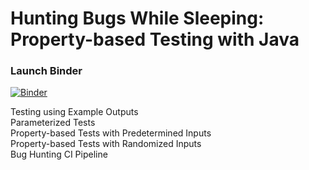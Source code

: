 # Hunting Bugs While Sleeping: Property-based Testing with Java    

### Launch Binder
[![Binder](https://mybinder.org/badge_logo.svg)](https://mybinder.org/v2/gh/whatevergeek/java_pbt_demo/master?urlpath=lab)

Testing using Example Outputs   
Parameterized Tests   
Property-based Tests with Predetermined Inputs    
Property-based Tests with Randomized Inputs    
Bug Hunting CI Pipeline    

